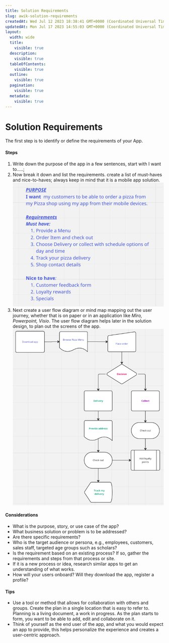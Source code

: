 ```yaml
---
title: Solution Requirements
slug: awik-solution-requirements
createdAt: Wed Jul 12 2023 18:38:41 GMT+0000 (Coordinated Universal Time)
updatedAt: Mon Jul 17 2023 14:55:03 GMT+0000 (Coordinated Universal Time)
layout:
  width: wide
  title:
    visible: true
  description:
    visible: true
  tableOfContents:
    visible: true
  outline:
    visible: true
  pagination:
    visible: true
  metadata:
    visible: true
---
```


# Solution Requirements

The first step is to identify or define the requirements of your App.

#### Steps

1. Write down the purpose of the app in a few sentences, start with I want to.....;
2. Now break it down and list the requirements. create a list of must-haves and nice-to-haves; always keep in mind that it is a mobile app solution. \
   ![Purpose statement](../../.gitbook/assets/Purpose.png)
3. Next create a user flow diagram or mind map mapping out the user journey, whether that is on paper or in an application like _Miro, Powerpoint, Visio_. The user flow diagram helps later in the solution design, to plan out the screens of the app. \
   ![Flow chart](../../.gitbook/assets/PizzaFlowChart.png)

#### Considerations

* What is the purpose, story, or use case of the app?
* What business solution or problem is to be addressed?
* Are there specific requirements?
* Who is the target audience or persona, e.g., employees, customers, sales staff, targeted age groups such as scholars?
* Is the requirement based on an existing process? If so, gather the requirements and steps from that process or site.
* If it is a new process or idea, research similar apps to get an understanding of what works.
* How will your users onboard? Will they download the app, register a profile?

#### Tips

* Use a tool or method that allows for collaboration with others and groups. Create the plan in a single location that is easy to refer to. Planning is a living document, a work in progress. As the plan starts to form, you want to be able to add, edit and collaborate on it.
* Think of yourself as the end user of the app, and what you would expect an app to provide, this helps personalize the experience and creates a user-centric approach.
